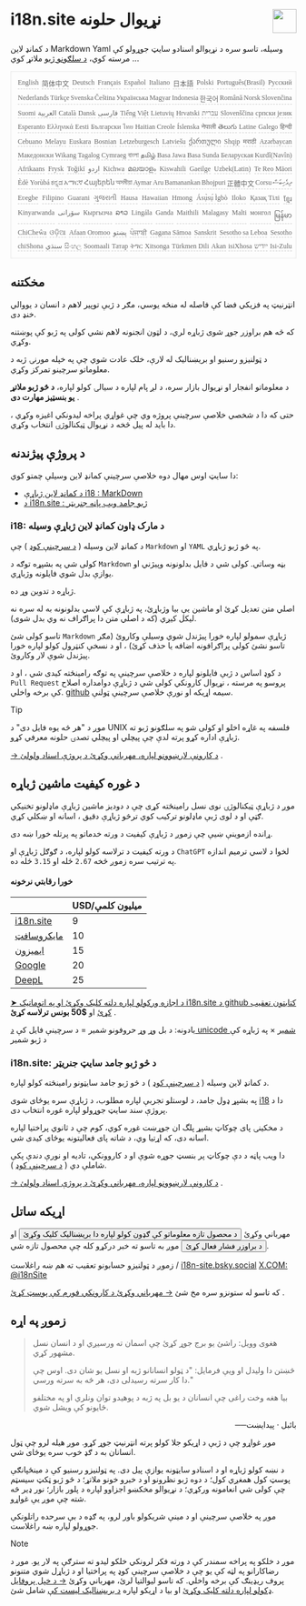 <h1 style="display:flex;justify-content:space-between" style=";text-align:right;direction:rtl">i18n.site نړیوال حلونه<img src="//p.3ti.site/logo.svg" style="user-select:none;margin-top:-1px;width:42px"></h1>

د کمانډ لاین Markdown Yaml وسیله، تاسو سره د نړیوالو اسنادو سایټ جوړولو کې مرسته کوي، [د سلګونو ژبو](/i18/LANG_CODE) ملاتړ کوي ...

<pre class="langli" style="display:flex;flex-wrap:wrap;background:transparent;border:1px solid #eee;font-size:12px;box-shadow:0 0 3px inset #eee;padding:12px 5px 4px 12px;justify-content:space-between;"><style>pre.langli i{font-weight:300;font-family:s;margin-right:2px;margin-bottom:8px;font-style:normal;color:#666;border-bottom:1px dashed #ccc;}</style><i>English</i><i>简体中文</i><i>Deutsch</i><i>Français</i><i>Español</i><i>Italiano</i><i>日本語</i><i>Polski</i><i>Português(Brasil)</i><i>Русский</i><i>Nederlands</i><i>Türkçe</i><i>Svenska</i><i>Čeština</i><i>Українська</i><i>Magyar</i><i>Indonesia</i><i>한국어</i><i>Română</i><i>Norsk</i><i>Slovenčina</i><i>Suomi</i><i>العربية</i><i>Català</i><i>Dansk</i><i>فارسی</i><i>Tiếng Việt</i><i>Lietuvių</i><i>Hrvatski</i><i>עברית</i><i>Slovenščina</i><i>српски језик</i><i>Esperanto</i><i>Ελληνικά</i><i>Eesti</i><i>Български</i><i>ไทย</i><i>Haitian Creole</i><i>Íslenska</i><i>नेपाली</i><i>తెలుగు</i><i>Latine</i><i>Galego</i><i>हिन्दी</i><i>Cebuano</i><i>Melayu</i><i>Euskara</i><i>Bosnian</i><i>Letzeburgesch</i><i>Latviešu</i><i>ქართული</i><i>Shqip</i><i>मराठी</i><i>Azərbaycan</i><i>Македонски</i><i>Wikang Tagalog</i><i>Cymraeg</i><i>বাংলা</i><i>தமிழ்</i><i>Basa Jawa</i><i>Basa Sunda</i><i>Беларуская</i><i>Kurdî(Navîn)</i><i>Afrikaans</i><i>Frysk</i><i>Toğikī</i><i>اردو</i><i>Kichwa</i><i>മലയാളം</i><i>Kiswahili</i><i>Gaeilge</i><i>Uzbek(Latin)</i><i>Te Reo Māori</i><i>Èdè Yorùbá</i><i>ಕನ್ನಡ</i><i>አማርኛ</i><i>Հայերեն</i><i>অসমীয়া</i><i>Aymar Aru</i><i>Bamanankan</i><i>Bhojpuri</i><i>正體中文</i><i>Corsu</i><i>ދިވެހިބަސް</i><i>Eʋegbe</i><i>Filipino</i><i>Guarani</i><i>ગુજરાતી</i><i>Hausa</i><i>Hawaiian</i><i>Hmong</i><i>Ásụ̀sụ́ Ìgbò</i><i>Iloko</i><i>Қазақ Тілі</i><i>ខ្មែរ</i><i>Kinyarwanda</i><i>سۆرانی</i><i>Кыргызча</i><i>ລາວ</i><i>Lingála</i><i>Ganda</i><i>Maithili</i><i>Malagasy</i><i>Malti</i><i>монгол</i><i>မြန်မာ</i><i>ChiCheŵa</i><i>ଓଡ଼ିଆ</i><i>Afaan Oromoo</i><i>پښتو</i><i>ਪੰਜਾਬੀ</i><i>Gagana Sāmoa</i><i>Sanskrit</i><i>Sesotho sa Leboa</i><i>Sesotho</i><i>chiShona</i><i>سنڌي</i><i>සිංහල</i><i>Soomaali</i><i>Татар</i><i>ትግር</i><i>Xitsonga</i><i>Türkmen Dili</i><i>Akan</i><i>isiXhosa</i><i>ייִדיש</i><i>Isi-Zulu</i></pre>

## مخکتنه

انټرنیټ په فزیکي فضا کې فاصله له منځه یوسي، مګر د ژبې توپیر لاهم د انسان د یووالي خنډ دی.

که څه هم براوزر جوړ شوی ژباړه لري، د لټون انجنونه لاهم نشي کولی په ژبو کې پوښتنه وکړي.

د ټولنیزو رسنیو او بریښنالیک له لارې، خلک عادت شوي چې په خپله مورنۍ ژبه د معلوماتو سرچینو تمرکز وکړي.

د معلوماتو انفجار او نړیوال بازار سره، د لږ پام لپاره د سیالۍ کولو لپاره، **د څو ژبو ملاتړ یو بنسټیز مهارت دی** .

حتی که دا د شخصي خلاصې سرچینې پروژه وي چې غواړي پراخه لیدونکي اغیزه وکړي ، دا باید له پیل څخه د نړیوال ټیکنالوژۍ انتخاب وکړي.

## <a rel=id href="#project" id="project"></a> د پروژې پیژندنه

دا سایټ اوس مهال دوه خلاصې سرچینې کمانډ لاین وسیلې چمتو کوي:

* [د کمانډ لاین ژباړې i18 : MarkDown](/i18/feature)
* [د i18n.site : ژبو جامد ویب پاڼه جنریټر](/i18n.site)

### <a rel=id href="#i18" id="i18"></a> i18: د مارک ډاون کمانډ لاین ژباړې وسیله

د کمانډ لاین وسیله ( [د سرچینې کوډ](https://github.com/i18n-site/rust/tree/main/i18) ) چې `Markdown` او `YAML` په څو ژبو ژباړي.

کولی شي په بشپړه توګه د `Markdown` بڼه وساتي. کولی شي د فایل بدلونونه وپیژني او یوازې بدل شوي فایلونه وژباړي.

ژباړه د تدوین وړ ده.

اصلي متن تعدیل کړئ او ماشین یې بیا وژباړئ، په ژباړې کې لاسي بدلونونه به له سره نه لیکل کیږي (که د اصلي متن دا پراګراف نه وي بدل شوی).

تاسو کولی شئ `Markdown` ژباړې سمولو لپاره خورا پیژندل شوي وسیلې وکاروئ (مګر تاسو نشئ کولی پراګرافونه اضافه یا حذف کړئ) ، او د نسخې کنټرول کولو لپاره خورا پیژندل شوې لار وکاروئ.

د کوډ اساس د ژبې فایلونو لپاره د خلاصې سرچینې په توګه رامینځته کیدی شي ، او د `Pull Request` پروسو په مرسته ، نړیوال کارونکي کولی شي د ژباړې دوامداره اصلاح کې برخه واخلي. [github](//github.com) سیمه اړیکه او نورې خلاصې سرچینې ټولنې.

> [!TIP]
> موږ د "هر څه یوه فایل دی" د UNIX فلسفه په غاړه اخلو او کولی شو په سلګونو ژبو ته ژباړې اداره کړو پرته لدې چې پیچلي او پیچلي تصدۍ حلونه معرفي کړو.

[→ د کارونې لارښوونو لپاره، مهرباني وکړئ د پروژې اسناد ولولئ](/i18) .

## د غوره کیفیت ماشین ژباړه

موږ د ژباړې ټیکنالوژۍ نوی نسل رامینځته کړی چې د دودیز ماشین ژباړې ماډلونو تخنیکي ګټې او د لوی ژبې ماډلونو ترکیب کوي ترڅو ژباړې دقیق ، اسانه او ښکلي کړي.

ړانده ازموینې ښیې چې زموږ د ژباړې کیفیت د ورته خدماتو په پرتله خورا ښه دی.

د ورته کیفیت د ترلاسه کولو لپاره، د ګوګل ژباړې او `ChatGPT` لخوا د لاسي ترمیم اندازه په ترتیب سره زموږ څخه `2.67` ځله او `3.15` ځله ده.

#### <a rel=id href="#price" id="price"></a> خورا رقابتي نرخونه

|                                                                                   | USD/میلیون کلمې |
| --------------------------------------------------------------------------------- | ------------- |
| [i18n.site](https://i18n.site)                                                    | 9             |
| [مایکروسافټ](https://azure.microsoft.com/pricing/details/cognitive-services/translator) | 10            |
| [ایمیزون](https://aws.amazon.com/translate/pricing)                                | 15            |
| [Google](https://cloud.google.com/translate/pricing)                                | 20            |
| [DeepL](https://www.deepl.com/zh/pro#developer)                                  | 25            |

[➤ د اجازه ورکولو لپاره دلته کلیک وکړئ او په اتوماتيک i18n.site د github کتابتون تعقیب کړئ](https://github.com/login/oauth/authorize?client_id=Ov23liuGAmK0plc9FgB3&amp;scope=user:email,user:follow,public_repo) او **$50 بونس ترلاسه کړئ** .

یادونه: د بل وړ وړ حروفونو شمیر = د سرچینې فایل کې [د unicode شمیر](https://en.wikipedia.org/wiki/Unicode) × په ژباړه کې د ژبو شمیر

### i18n.site: د څو ژبو جامد سایټ جنریټر

د کمانډ لاین وسیله ( [د سرچینې کوډ](https://github.com/i18n-site/rust/tree/main/i18n-site) ) د څو ژبو جامد سایټونو رامینځته کولو لپاره.

په بشپړ ډول جامد، د لوستلو تجربې لپاره مطلوب، د ژباړې سره یوځای شوی [i18](#i18) دا د پروژې سند سایټ جوړولو لپاره غوره انتخاب دی.

د مخکینۍ پای چوکاټ بشپړ پلگ ان جوړښت غوره کوي، کوم چې د ثانوي پراختیا لپاره اسانه دی، که اړتیا وي، د شاته پای فعالیتونه یوځای کیدی شي.

دا ویب پاڼه د دې چوکاټ پر بنسټ جوړه شوې او د کاروونکي، تادیه او نورې دندې پکې شاملې دي ( [د سرچینې کوډ](/i18n.site/c/src) ).

[→ د کارونې لارښوونو لپاره، مهرباني وکړئ د پروژې اسناد ولولئ](/i18n.site) .

## اړیکه ساتل

مهرباني وکړئ <button onclick="mailsub()">د محصول تازه معلوماتو کې ګډون کولو لپاره دا بریښنالیک کلیک وکړئ</button> او <button onclick="webpush()">د براوزر فشار فعال کړئ</button> موږ به تاسو ته خبر درکړو کله چې محصول تازه شي.

زموږ د ټولنیزو حسابونو تعقیب ته هم ښه راغلاست / [i18n-site.bsky.social](https://bsky.app/profile/i18n-site.bsky.social) [X.COM: @i18nSite](https://x.com/i18nSite)

که تاسو له ستونزو سره مخ شئ [→ مهرباني وکړئ د کارونکي فورم کې پوسټ کړئ](https://groups.google.com/u/1/g/i18n) .

## زموږ په اړه

> هغوی وویل: راشئ یو برج جوړ کړئ چې اسمان ته ورسیږي او د انسان نسل مشهور کړي.
>
> څښتن دا وليدل او ويې فرمايل: "د ټولو انسانانو ژبه او نسل يو شان دی. اوس چې دا کار سرته رسيدلی دی، هر څه به سرته ورسي."
>
> بیا هغه وخت راغی چې انسانان د یو بل په ژبه د پوهیدو توان ونلري او په مختلفو ځایونو کې ویشل شوي.

<p style="text-align:right" style=";text-align:right;direction:rtl">──بائبل · پیدایښت</p>

موږ غواړو چې د ژبې د اړیکو جلا کولو پرته انټرنیټ جوړ کړو.
موږ هیله لرو چې ټول انسانان به د ګډ خوب سره یوځای شي.

د نښه کولو ژباړه او د اسنادو سایټونه یوازې پیل دی.
په ټولنیزو رسنیو کې د مینځپانګې پوسټ کول همغږي کول؛
د دوه ژبو نظرونو او د خبرو خونو ملاتړ؛
د څو ژبو ټکټ سیسټم چې کولی شي انعامونه ورکړي؛
د نړیوالو مخکښو اجزاوو لپاره د پلور بازار؛
نور ډیر څه شته چې موږ یې غواړو.

موږ په خلاصې سرچینې او د مینې شریکولو باور لرو،
په ګډه د بې سرحده راتلونکې جوړولو لپاره ښه راغلاست.

> [!NOTE]
> موږ د خلکو په پراخه سمندر کې د ورته فکر لرونکي خلکو لیدو ته سترګې په لار یو.
> موږ د رضاکارانو په لټه کې یو چې د خلاصې سرچینې کوډ په پراختیا او د ژباړل شوي متنونو پروف ریډینګ کې برخه واخلي.
> که تاسو لیوالتیا لرئ، مهرباني وکړئ [→ د خپل پروفایل ډکولو لپاره دلته کلیک وکړئ](https://ggl.link/i18n) او بیا د اړیکو لپاره [د بریښنالیک لیست کې](https://groups.google.com/u/2/g/i18n-site) شامل شئ.